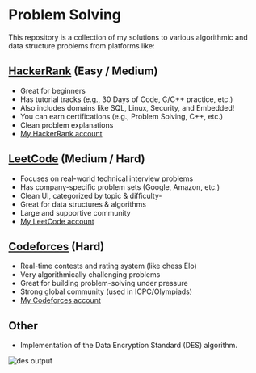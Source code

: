 # Problem Solving
This repository is a collection of my solutions to various algorithmic and data structure problems from platforms like:
## [HackerRank](https://www.hackerrank.com/) (Easy / Medium)
- Great for beginners
- Has tutorial tracks (e.g., 30 Days of Code, C/C++ practice, etc.)
- Also includes domains like SQL, Linux, Security, and Embedded!
- You can earn certifications (e.g., Problem Solving, C++, etc.)
- Clean problem explanations
- [My HackerRank account](https://www.hackerrank.com/profile/abdulrhman_baha1)
## [LeetCode](https://leetcode.com/) (Medium / Hard)
- Focuses on real-world technical interview problems
- Has company-specific problem sets (Google, Amazon, etc.)
- Clean UI, categorized by topic & difficulty- 
- Great for data structures & algorithms
- Large and supportive community
- [My LeetCode account](https://leetcode.com/u/abdulrhman-bahaa/)
## [Codeforces](https://codeforces.com/) (Hard)
- Real-time contests and rating system (like chess Elo)
- Very algorithmically challenging problems
- Great for building problem-solving under pressure
- Strong global community (used in ICPC/Olympiads)
- [My Codeforces account](https://codeforces.com/profile/Abdulrhman-bahaa)
## Other
- Implementation of the Data Encryption Standard (DES) algorithm.

![des output](https://github.com/user-attachments/assets/78c58cc2-38c9-4bde-8702-8662fd544a24)



